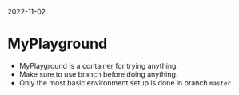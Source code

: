 2022-11-02
# MyPlayground
- MyPlayground is a container for trying anything. 
- Make sure to use branch before doing anything.
- Only the most basic environment setup is done in branch `master`
